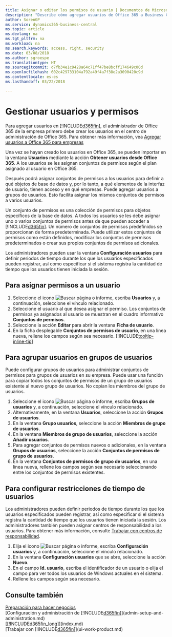 ```yaml
---
title: Asignar o editar los permisos de usuario | Documentos de Microsoft
description: "Describe cómo agregar usuarios de Office 365 a Business Central y asignarles permisos, derechos de acceso y opciones de seguridad."
author: SorenGP
ms.service: dynamics365-business-central
ms.topic: article
ms.devlang: na
ms.tgt_pltfrm: na
ms.workload: na
ms.search.keywords: access, right, security
ms.date: 03/08/2018
ms.author: sgroespe
ms.translationtype: HT
ms.sourcegitcommit: d7fb34e1c9428a64c71ff47be8bcff174649c00d
ms.openlocfilehash: 602c429733104a792a49f4a7f38e2a3090420c9d
ms.contentlocale: es-es
ms.lasthandoff: 03/22/2018

---
```

# <a name="manage-users-and-permissions"></a>Gestionar usuarios y permisos
Para agregar usuarios en [!INCLUDE[d365fin](includes/d365fin_md.md)], el administrador de Office 365 de la empresa primero debe crear los usuarios en el centro de administración de Office 365. Para obtener más información, vea [Agregar usuarios a Office 365 para empresas](https://support.office.com/en-us/article/Add-users-to-Office-365-for-business-435ccec3-09dd-4587-9ebd-2f3cad6bc2bc)

Una vez se hayan creado los usuarios en Office 365, se pueden importar en la ventana **Usuarios** mediante la acción **Obtener usuarios desde Office 365**. A los usuarios se les asignan conjuntos de permisos según el plan asignado al usuario en Office 365.

Después podrá asignar conjuntos de permisos a los usuarios para definir a qué objetos de base de datos y, por lo tanto, a qué elementos de la interfaz de usuario, tienen acceso y en qué empresas. Puede agregar usuarios a grupos de usuarios. Esto facilita asignar los mismos conjuntos de permisos a varios usuarios.

Un conjunto de permisos es una colección de permisos para objetos específicos de la base de datos. A todos los usuarios se les debe asignar uno o varios conjuntos de permisos antes de que pueden acceder a [!INCLUDE[d365fin](includes/d365fin_md.md)]. Un número de conjuntos de permisos predefinidos se proporcionan de forma predeterminada. Puede utilizar estos conjuntos de permisos como están definidos, modificar los conjuntos de permisos predeterminados o crear sus propios conjuntos de permisos adicionales.

Los administradores pueden usar la ventana **Configuración usuarios** para definir periodos de tiempo durante los que los usuarios especificados pueden registrar, así como especificar si el sistema registra la cantidad de tiempo que los usuarios tienen iniciada la sesión.

## <a name="to-assign-permissions-to-a-user"></a>Para asignar permisos a un usuario
1. Seleccione el icono ![Buscar página o informe](media/ui-search/search_small.png "icono Buscar página o informe"), escriba **Usuarios** y, a continuación, seleccione el vínculo relacionado.
2. Seleccione el usuario al que desea asignar el permiso.
Los conjuntos de permisos ya asignados al usuario se muestran en el cuadro informativo **Conjuntos de permisos**.
3. Seleccione la acción **Editar** para abrir la ventana **Ficha de usuario**.
4. En la ficha desplegable **Conjuntos de permisos de usuario**, en una línea nueva, rellene los campos según sea necesario. [!INCLUDE[tooltip-inline-tip](includes/tooltip-inline-tip_md.md)]

## <a name="to-group-users-in-user-groups"></a>Para agrupar usuarios en grupos de usuarios
Puede configurar grupos de usuarios para administrar conjuntos de permisos para grupos de usuarios en su empresa. Puede usar una función para copiar todos los conjuntos de permisos de un grupo de usuarios existente al nuevo grupo de usuarios. No copian los miembros del grupo de usuarios.

1. Seleccione el icono ![Buscar página o informe](media/ui-search/search_small.png "icono Buscar página o informe"), escriba **Grupos de usuarios** y, a continuación, seleccione el vínculo relacionado.
2. Alternativamente, en la ventana **Usuarios**, seleccione la acción **Grupos de usuarios**.
3. En la ventana **Grupo usuarios**, seleccione la acción **Miembros de grupo de usuarios**.
6. En la ventana **Miembros de grupo de usuarios**, seleccione la acción **Añadir usuarios**.
7. Para agregar conjuntos de permisos nuevos o adicionales, en la ventana **Grupos de usuarios**, seleccione la acción **Conjuntos de permisos de grupo de usuarios**.
8. En la ventana **Conjuntos de permisos de grupo de usuarios**, en una línea nueva, rellene los campos según sea necesario seleccionando entre los conjuntos de permisos existentes.

## <a name="to-set-up-user-time-constraints"></a>Para configurar restricciones de tiempo de usuarios
Los administradores pueden definir periodos de tiempo durante los que los usuarios especificados pueden registrar, así como especificar si el sistema registra la cantidad de tiempo que los usuarios tienen iniciada la sesión. Los administradores también pueden asignar centros de responsabilidad a los usuarios. Para obtener más información, consulte [Trabajar con centros de responsabilidad](inventory-responsibility-centers.md).

1. Elija el icono ![Buscar página o informe](media/ui-search/search_small.png "icono Buscar página o informe"), escriba **Configuración usuarios** y, a continuación, seleccione el vínculo relacionado.
2. En la ventana **Configuración usuarios** que se abre, seleccione la acción **Nuevo**.
3. En el campo **Id. usuario**, escriba el identificador de un usuario o elija el campo para ver todos los usuarios de Windows actuales en el sistema.
4. Rellene los campos según sea necesario.

## <a name="see-also"></a>Consulte también
[Preparación para hacer negocios](ui-get-ready-business.md)  
[Configuración y administración de [!INCLUDE[d365fin](includes/d365fin_md.md)]](admin-setup-and-administration.md)  
[[!INCLUDE[d365fin_long](includes/d365fin_long_md.md)]](index.md)  
[Trabajar con [!INCLUDE[d365fin](includes/d365fin_md.md)]](ui-work-product.md)  

